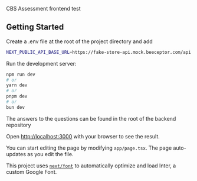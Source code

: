 CBS Assessment frontend test

## Getting Started

Create a .env file at the root of the project directory and add

```bash
NEXT_PUBLIC_API_BASE_URL=https://fake-store-api.mock.beeceptor.com/api
```

Run the development server:

```bash
npm run dev
# or
yarn dev
# or
pnpm dev
# or
bun dev
```

The answers to the questions can be found in the root of the backend repository

Open [http://localhost:3000](http://localhost:3000) with your browser to see the result.

You can start editing the page by modifying `app/page.tsx`. The page auto-updates as you edit the file.

This project uses [`next/font`](https://nextjs.org/docs/basic-features/font-optimization) to automatically optimize and load Inter, a custom Google Font.
